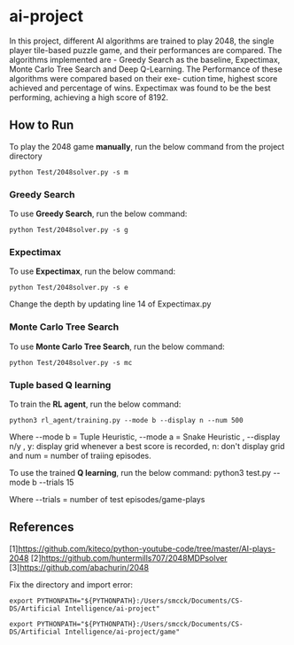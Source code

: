 # ai-project
In this project, different AI algorithms are trained to play
2048, the single player tile-based puzzle game, and their performances
are compared. The algorithms implemented are - Greedy Search as the
baseline, Expectimax, Monte Carlo Tree Search and Deep Q-Learning.
The Performance of these algorithms were compared based on their exe-
cution time, highest score achieved and percentage of wins. Expectimax
was found to be the best performing, achieving a high score of 8192.

## How to Run
To play the 2048 game **manually**, run the below command from the project directory

    python Test/2048solver.py -s m

### Greedy Search
To use **Greedy Search**, run the below command:

    python Test/2048solver.py -s g

### Expectimax
To use **Expectimax**, run the below command:

    python Test/2048solver.py -s e

Change the depth by updating line 14 of Expectimax.py

### Monte Carlo Tree Search
To use **Monte Carlo Tree Search**, run the below command:

    python Test/2048solver.py -s mc

### Tuple based Q learning
To train the **RL agent**, run the below command:

    python3 rl_agent/training.py --mode b --display n --num 500 

Where --mode b = Tuple Heuristic, --mode a = Snake Heuristic , --display n/y , y: display grid whenever a best score is recorded, n: don't display grid and num = number of traiing episodes.

To use the trained **Q learning**, run the below command:
    python3 test.py --mode b --trials 15 

Where --trials = number of test episodes/game-plays

## References
[1]https://github.com/kiteco/python-youtube-code/tree/master/AI-plays-2048
[2]https://github.com/huntermills707/2048MDPsolver
[3]https://github.com/abachurin/2048


Fix the directory and import error:

`export PYTHONPATH="${PYTHONPATH}:/Users/smcck/Documents/CS-DS/Artificial Intelligence/ai-project"`

`export PYTHONPATH="${PYTHONPATH}:/Users/smcck/Documents/CS-DS/Artificial Intelligence/ai-project/game"`